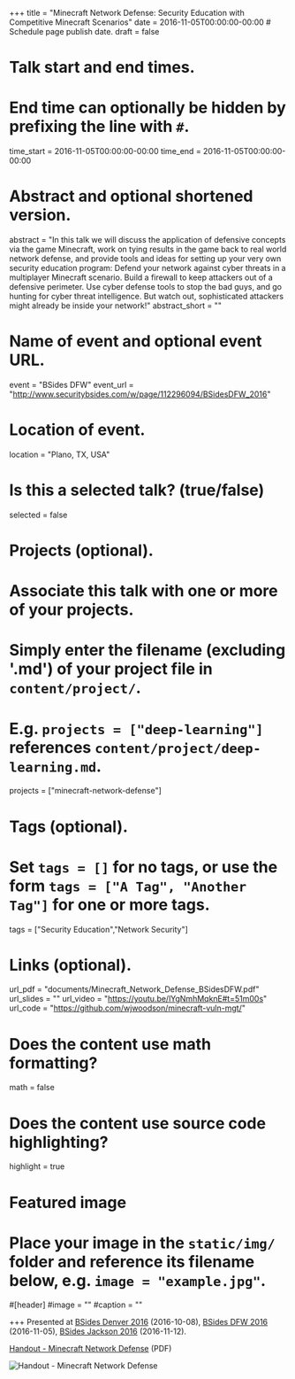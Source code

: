 +++
title = "Minecraft Network Defense: Security Education with Competitive Minecraft Scenarios"
date = 2016-11-05T00:00:00-00:00  # Schedule page publish date.
draft = false

# Talk start and end times.
#   End time can optionally be hidden by prefixing the line with `#`.
time_start = 2016-11-05T00:00:00-00:00
time_end = 2016-11-05T00:00:00-00:00

# Abstract and optional shortened version.
abstract = "In this talk we will discuss the application of defensive concepts via the game Minecraft, work on tying results in the game back to real world network defense, and provide tools and ideas for setting up your very own security education program: Defend your network against cyber threats in a multiplayer Minecraft scenario. Build a firewall to keep attackers out of a defensive perimeter. Use cyber defense tools to stop the bad guys, and go hunting for cyber threat intelligence. But watch out, sophisticated attackers might already be inside your network!"
abstract_short = ""

# Name of event and optional event URL.
event = "BSides DFW"
event_url = "http://www.securitybsides.com/w/page/112296094/BSidesDFW_2016"

# Location of event.
location = "Plano, TX, USA"

# Is this a selected talk? (true/false)
selected = false

# Projects (optional).
#   Associate this talk with one or more of your projects.
#   Simply enter the filename (excluding '.md') of your project file in `content/project/`.
#   E.g. `projects = ["deep-learning"]` references `content/project/deep-learning.md`.
projects = ["minecraft-network-defense"]

# Tags (optional).
#   Set `tags = []` for no tags, or use the form `tags = ["A Tag", "Another Tag"]` for one or more tags.
tags = ["Security Education","Network Security"]

# Links (optional).
url_pdf = "documents/Minecraft_Network_Defense_BSidesDFW.pdf"
url_slides = ""
url_video = "https://youtu.be/lYgNmhMqknE#t=51m00s"
url_code = "https://github.com/wjwoodson/minecraft-vuln-mgt/"

# Does the content use math formatting?
math = false

# Does the content use source code highlighting?
highlight = true

# Featured image
# Place your image in the `static/img/` folder and reference its filename below, e.g. `image = "example.jpg"`.
#[header]
#image = ""
#caption = ""

+++
Presented at [BSides Denver 2016](http://www.securitybsides.com/w/page/107882615/BSides%20Denver%202016) (2016-10-08), [BSides DFW 2016](http://www.securitybsides.com/w/page/112296094/BSidesDFW_2016) (2016-11-05), [BSides Jackson 2016](http://www.securitybsides.com/w/page/107983625/BSidesJackson%202016) (2016-11-12).

[Handout - Minecraft Network Defense](https://github.com/wjwoodson/minecraft-vuln-mgt/raw/master/resources/minecraft-network-defense-handout.pdf) (PDF)

![Handout - Minecraft Network Defense](/img/minecraft-network-defense-handout.png)
